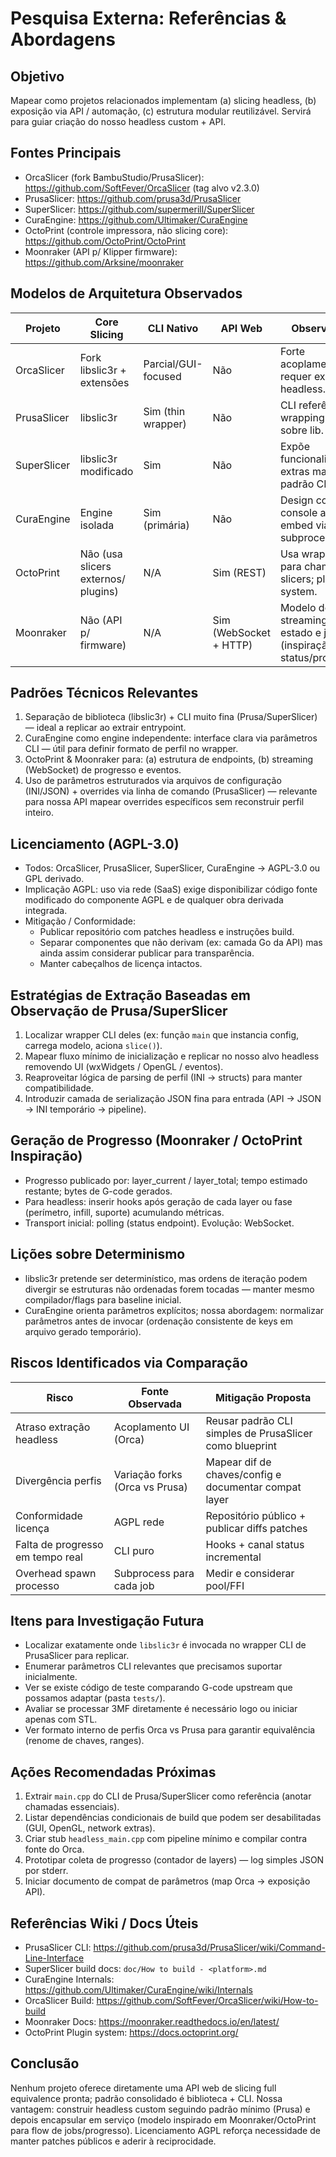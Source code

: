 # Pesquisa Externa: Referências & Abordagens

## Objetivo
Mapear como projetos relacionados implementam (a) slicing headless, (b) exposição via API / automação, (c) estrutura modular reutilizável. Servirá para guiar criação do nosso headless custom + API.

## Fontes Principais
- OrcaSlicer (fork BambuStudio/PrusaSlicer): https://github.com/SoftFever/OrcaSlicer (tag alvo v2.3.0)
- PrusaSlicer: https://github.com/prusa3d/PrusaSlicer
- SuperSlicer: https://github.com/supermerill/SuperSlicer
- CuraEngine: https://github.com/Ultimaker/CuraEngine
- OctoPrint (controle impressora, não slicing core): https://github.com/OctoPrint/OctoPrint
- Moonraker (API p/ Klipper firmware): https://github.com/Arksine/moonraker

## Modelos de Arquitetura Observados
| Projeto | Core Slicing | CLI Nativo | API Web | Observações |
|---------|--------------|-----------|---------|-------------|
| OrcaSlicer | Fork libslic3r + extensões | Parcial/GUI-focused | Não | Forte acoplamento UI; requer extração headless.
| PrusaSlicer | libslic3r | Sim (thin wrapper) | Não | CLI referência de wrapping mínimo sobre lib.
| SuperSlicer | libslic3r modificado | Sim | Não | Expõe funcionalidades extras mantendo padrão CLI.
| CuraEngine | Engine isolada | Sim (primária) | Não | Design como console app; fácil embed via subprocess.
| OctoPrint | Não (usa slicers externos/ plugins) | N/A | Sim (REST) | Usa wrappers para chamar slicers; plugin system.
| Moonraker | Não (API p/ firmware) | N/A | Sim (WebSocket + HTTP) | Modelo de streaming de estado e jobs (inspiração para status/progresso).

## Padrões Técnicos Relevantes
1. Separação de biblioteca (libslic3r) + CLI muito fina (Prusa/SuperSlicer) — ideal a replicar ao extrair entrypoint.
2. CuraEngine como engine independente: interface clara via parâmetros CLI — útil para definir formato de perfil no wrapper.
3. OctoPrint & Moonraker para: (a) estrutura de endpoints, (b) streaming (WebSocket) de progresso e eventos.
4. Uso de parâmetros estruturados via arquivos de configuração (INI/JSON) + overrides via linha de comando (PrusaSlicer) — relevante para nossa API mapear overrides específicos sem reconstruir perfil inteiro.

## Licenciamento (AGPL-3.0)
- Todos: OrcaSlicer, PrusaSlicer, SuperSlicer, CuraEngine → AGPL-3.0 ou GPL derivado.
- Implicação AGPL: uso via rede (SaaS) exige disponibilizar código fonte modificado do componente AGPL e de qualquer obra derivada integrada.
- Mitigação / Conformidade:
  - Publicar repositório com patches headless e instruções build.
  - Separar componentes que não derivam (ex: camada Go da API) mas ainda assim considerar publicar para transparência.
  - Manter cabeçalhos de licença intactos.

## Estratégias de Extração Baseadas em Observação de Prusa/SuperSlicer
1. Localizar wrapper CLI deles (ex: função `main` que instancia config, carrega modelo, aciona `slice()`).
2. Mapear fluxo mínimo de inicialização e replicar no nosso alvo headless removendo UI (wxWidgets / OpenGL / eventos).
3. Reaproveitar lógica de parsing de perfil (INI -> structs) para manter compatibilidade.
4. Introduzir camada de serialização JSON fina para entrada (API -> JSON -> INI temporário -> pipeline).

## Geração de Progresso (Moonraker / OctoPrint Inspiração)
- Progresso publicado por: layer_current / layer_total; tempo estimado restante; bytes de G-code gerados.
- Para headless: inserir hooks após geração de cada layer ou fase (perímetro, infill, suporte) acumulando métricas.
- Transport inicial: polling (status endpoint). Evolução: WebSocket.

## Lições sobre Determinismo
- libslic3r pretende ser determinístico, mas ordens de iteração podem divergir se estruturas não ordenadas forem tocadas — manter mesmo compilador/flags para baseline inicial.
- CuraEngine orienta parâmetros explícitos; nossa abordagem: normalizar parâmetros antes de invocar (ordenação consistente de keys em arquivo gerado temporário).

## Riscos Identificados via Comparação
| Risco | Fonte Observada | Mitigação Proposta |
|-------|-----------------|--------------------|
| Atraso extração headless | Acoplamento UI (Orca) | Reusar padrão CLI simples de PrusaSlicer como blueprint |
| Divergência perfis | Variação forks (Orca vs Prusa) | Mapear dif de chaves/config e documentar compat layer |
| Conformidade licença | AGPL rede | Repositório público + publicar diffs patches |
| Falta de progresso em tempo real | CLI puro | Hooks + canal status incremental |
| Overhead spawn processo | Subprocess para cada job | Medir e considerar pool/FFI |

## Itens para Investigação Futura
- Localizar exatamente onde `libslic3r` é invocada no wrapper CLI de PrusaSlicer para replicar.
- Enumerar parâmetros CLI relevantes que precisamos suportar inicialmente.
- Ver se existe código de teste comparando G-code upstream que possamos adaptar (pasta `tests/`).
- Avaliar se processar 3MF diretamente é necessário logo ou iniciar apenas com STL.
- Ver formato interno de perfis Orca vs Prusa para garantir equivalência (renome de chaves, ranges).

## Ações Recomendadas Próximas
1. Extrair `main.cpp` do CLI de Prusa/SuperSlicer como referência (anotar chamadas essenciais).
2. Listar dependências condicionais de build que podem ser desabilitadas (GUI, OpenGL, network extras).
3. Criar stub `headless_main.cpp` com pipeline mínimo e compilar contra fonte do Orca.
4. Prototipar coleta de progresso (contador de layers) — log simples JSON por stderr.
5. Iniciar documento de compat de parâmetros (map Orca -> exposição API).

## Referências Wiki / Docs Úteis
- PrusaSlicer CLI: https://github.com/prusa3d/PrusaSlicer/wiki/Command-Line-Interface
- SuperSlicer build docs: `doc/How to build - <platform>.md`
- CuraEngine Internals: https://github.com/Ultimaker/CuraEngine/wiki/Internals
- OrcaSlicer Build: https://github.com/SoftFever/OrcaSlicer/wiki/How-to-build
- Moonraker Docs: https://moonraker.readthedocs.io/en/latest/
- OctoPrint Plugin system: https://docs.octoprint.org/

## Conclusão
Nenhum projeto oferece diretamente uma API web de slicing full equivalence pronta; padrão consolidado é biblioteca + CLI. Nossa vantagem: construir headless custom seguindo padrão mínimo (Prusa) e depois encapsular em serviço (modelo inspirado em Moonraker/OctoPrint para flow de jobs/progresso). Licenciamento AGPL reforça necessidade de manter patches públicos e aderir à reciprocidade.
